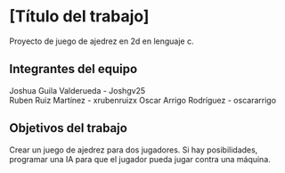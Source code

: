 # [Título del trabajo]

Proyecto de juego de ajedrez en 2d en lenguaje c. 

## Integrantes del equipo

Joshua Guila Valderueda - Joshgv25  
Ruben Ruiz Martínez - xrubenruizx
Oscar Arrigo Rodríguez - oscararrigo

## Objetivos del trabajo

Crear un juego de ajedrez para dos jugadores. Si hay posibilidades, programar una IA para que el jugador pueda jugar contra una máquina. 

